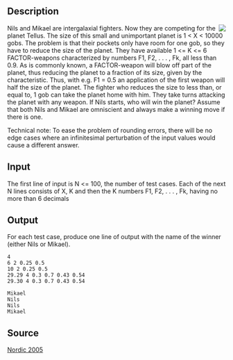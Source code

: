<h2>Description</h2><img src="images/2633_1.jpg" align="right"><p>Nils and Mikael are intergalaxial fighters. Now they are competing for the planet Tellus. The size of this small and unimportant planet is 1 &lt; X &lt; 10000 gobs. The problem is that their pockets only have room for one gob, so they have to reduce the size of the planet. They have available 1 &lt;= K &lt;= 6 FACTOR-weapons characterized by numbers F1, F2, . . . , Fk, all less than 0.9. As is commonly known, a FACTOR-weapon will blow off part of the planet, thus reducing the planet to a fraction of its size, given by the characteristic. Thus, with e.g. F1 = 0.5 an application of the first weapon will half the size of the planet. The fighter who reduces the size to less than, or equal to, 1 gob can take the planet home with him. They take turns attacking the planet with any weapon. If Nils starts, who will win the planet? Assume that both Nils and Mikael are omniscient and always make a winning move if there is one.
</p>Technical note: To ease the problem of rounding errors, there will be no edge cases where an infinitesimal perturbation of the input values would cause a different answer.<h2>Input</h2><p>The first line of input is N &lt;= 100, the number of test cases. Each of the next N lines consists of X, K and then the K numbers F1, F2, . . . , Fk, having no more than 6 decimals</p><h2>Output</h2><p>For each test case, produce one line of output with the name of the winner (either Nils or Mikael).</p><pre><code class="language-input1">4
6 2 0.25 0.5
10 2 0.25 0.5
29.29 4 0.3 0.7 0.43 0.54
29.30 4 0.3 0.7 0.43 0.54</code></pre><pre><code class="language-output1">Mikael
Nils
Nils
Mikael</code></pre><h2>Source</h2><a href="searchproblem?field=source&amp;key=Nordic+2005">Nordic 2005</a>